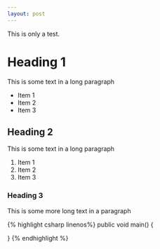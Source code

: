 ```yaml
---
layout: post
---
```

This is only a test.

<!--more-->

# Heading 1
This is some text in a long paragraph

- Item 1
- Item 2
- Item 3

## Heading 2
This is some text in a long paragraph

1. Item 1
2. Item 2
3. Item 3

### Heading 3
This is some more long text in a paragraph

{% highlight csharp linenos%}
public void main() 
{

}
{% endhighlight %}
